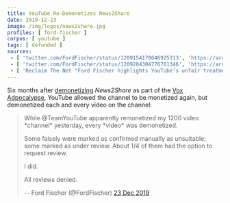 ```yaml
---
title: YouTube Re-Demonetizes News2Share
date: 2019-12-23
image: /img/logos/news2share.jpg
profiles: [ ford-fischer ]
corpos: [ youtube ]
tags: [ defunded ]
sources:
 - [ 'twitter.com/FordFischer/status/1209154170646925313', 'https://archive.is/BWTFK' ]
 - [ 'twitter.com/FordFischer/status/1209204304776761346', 'https://archive.is/14ABB' ]
 - [ 'Reclaim The Net "Ford Fischer highlights YouTube’s unfair treatment of independent journalists" by Carl Sinclair (24 Dec 2019)', 'https://reclaimthenet.org/ford-fischer-youtube-demonetized/' ]
---
```


Six months after [demonetizing](/e/youtube-demonetizes-news2share/)
_News2Share_ as part of the [Vox Adpocalypse](/vox-adpocalypse/), YouTube
allowed the channel to be monetized again, but demonetized each and every video
on the channel:
> While @TeamYouTube apparently remonetized my 1200 video \*channel\*
> yesterday, every \*video\* was demonetized.
>
> Some falsely were marked as confirmed manually as unsuitable; some marked as
> under review. About 1/4 of them had the option to request review.
>
> I did.
>
> All reviews denied.
>
> -- Ford Fischer (@FordFischer) [23 Dec 2019](https://archive.is/Crgcf)
